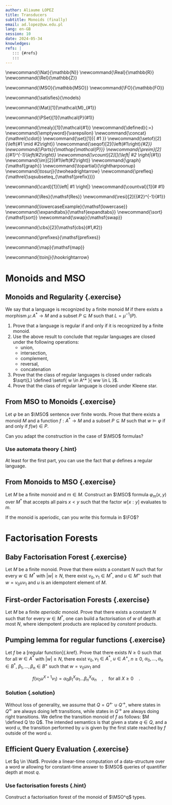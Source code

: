 ```yaml
---
author: Aliaume LOPEZ
title: Transducers
subtitle: Monoids (finally)
email: ad.lopez@uw.edu.pl
lang: en-GB
session: 10
date: 2024-05-34
knowledges:
refs: |
   ::: {#refs}
   :::
---
```


<!-- These are the latex command used in this document --->
\newcommand{\Nat}{\mathbb{N}}
\newcommand{\Real}{\mathbb{R}}
\newcommand{\Rel}{\mathbb{Z}}

\newcommand{\MSO}{\mathbb{MSO}}
\newcommand{\FO}{\mathbb{FO}}

\newcommand{\satisfies}{\models}

\newcommand{\Mat}[1]{\mathcal{M}_{#1}}

\newcommand{\PSet}[1]{\mathcal{P}(#1)}

\newcommand{\mealy}[1]{\mathcal{#1}}
\newcommand{\defined}{:=}
\newcommand{\emptyword}{\varepsilon}
\newcommand{\concat}{\mathrel{\cdot}}
\newcommand{\set}[1]{\{ #1 \}}
\newcommand{\setof}[2]{\left\{#1 \mid #2\right\}}
\newcommand{\seqof}[2]{\left(#1\right)_{#2}}
\newcommand{\Parts}{\mathop{\mathcal{P}}}
\newcommand{\preim}[2]{{#1}^{-1}\left(#2\right)}
\newcommand{\vcount}[2][]{\left| #2 \right|_{#1}}
\newcommand{\im}[2]{#1\left(#2\right)}
\newcommand{\graph}{\mathsf{graph}}
\newcommand{\topartial}{\rightharpoonup}
\newcommand{\tosurj}{\twoheadrightarrow}
\newcommand{\prefleq}{\mathrel{\sqsubseteq_{\mathsf{prefix}}}}

\newcommand{\card}[1]{\left| #1 \right|}
\newcommand{\countval}[1]{\# #1}

\newcommand{\Res}{\mathsf{Res}}
\newcommand{\resi}[2]{{#2}^{-1}{#1}}

\newcommand{\lowercaseExample}{\mathsf{lowercase}}
\newcommand{\expandtabs}{\mathsf{expandtabs}}
\newcommand{\sort}{\mathsf{sort}}
\newcommand{\swap}{\mathsf{swap}}


\newcommand{\cbs}[2]{\mathsf{cbs}(#1,#2)}

\newcommand{\prefixes}{\mathsf{prefixes}}

\newcommand{\map}{\mathsf{map}}

\newcommand{\toinj}{\hookrightarrow}



# Monoids and MSO

## Monoids and Regularity {.exercise}

We say that a language is recognized by a finite monoid $M$ if there exists
a morphism $\mu \colon A^* \to M$ and a subset $P \subseteq M$ such that $L
= \mu^{-1}(P)$.

1. Prove that a language is regular if and only if it is recognized by a finite
monoid.
2. Use the above result to conclude that regular languages are closed under
the following operations:
   - union,
   - intersection,
   - complement,
   - reversal,
   - concatenation
3. Prove that the class of regular languages is closed under
radicals $\sqrt{L} \defined \setof{ w \in A^* }{ ww \in L }$.
4. Prove that the class of regular language is closed under 
Kleene star.

## From MSO to Monoids {.exercise}

Let $\varphi$ be an $\MSO$ sentence over finite words. Prove that there exists
a monoid $M$ and a function $f : A^* \to M$ and a subset $P \subseteq M$ such
that $w \models \varphi$ if and only if $f(w) \in P$.

Can you adapt the construction in the case of $\MSO$ formulas?

### Use automata theory {.hint}

At least for the first part, you can use the fact that $\varphi$ defines
a regular language.

## From Monoids to MSO {.exercise}

Let $M$ be a finite monoid and $m \in M$. Construct an $\MSO$ formula
$\varphi_m(x,y)$ over $M^*$ that accepts all pairs $x < y$ such that the factor
$w[x:y]$ evaluates to $m$.

If the monoid is aperiodic, can you write this formula in $\FO$?


# Factorisation Forests

## Baby Factorisation Forest {.exercise}

Let $M$ be a finite monoid. Prove that there exists a constant $N$ such that
for every $w \in M^*$ with $|w| \geq N$, there exist $v_0, v_1 \in M^*$, and $u
\in M^+$ such that $w = v_0 u v_1$ and $u$ is an idempotent element of $M$.

## First-order Factorisation Forests {.exercise}

Let $M$ be a finite *aperiodic* monoid. Prove that there exists a constant $N$
such that for every $w \in M^*$, one can build a factorisation of $w$ of depth
at most $N$, where idempotent products are replaced by *constant* products.

## Pumping lemma for regular functions {.exercise}

Let $f$ be a [regular function]{.kref}. Prove that there exists $N \geq 0$ such
that for all $w \in A^*$ with $|w| \geq N$, there exist $v_0, v_1 \in A^*$, $u
\in A^+$, $n \geq 0$, $\alpha_0, \dots, \alpha_n \in B^*$, $\beta_1, \dots,
\beta_n \in B^+$ such that $w = v_0 u v_1$ and 

$$
f(v_0 u^{X + 1} v_1) = \alpha_0 \beta_1^X
\alpha_1 \dots \beta_n^X \alpha_n  \quad ,\quad  \text{for all } X \geq 0
\quad .
$$

### Solution {.solution}

Without loss of generality, we assume that $Q = Q^\leftarrow \cup
Q^\rightarrow$, where states in $Q^\leftarrow$ are always doing left
transitions, while states in $Q^\rightarrow$ are always doing right
transitions. We define the transition monoid of $f$ as follows: $M \defined
Q \to Q$. The intended semantics is that given a state $q \in Q$, and a word
$u$, the transition performed by $u$ is given by the first state reached by $f$
outside of the word $u$.

## Efficient Query Evaluation {.exercise}

Let $q \in \Nat$. Provide a linear-time computation of a data-structure over
a word $w$ allowing for constant-time answer to $\MSO$ queries of quantifier
depth at most $q$.

### Use factorisation forests {.hint}

Construct a factorisation forest of the monoid of $\MSO^q$ types.
